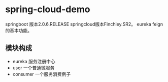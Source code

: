 # spring-cloud-demo

springboot 版本2.0.6.RELEASE springcloud版本Finchley.SR2。
eureka feign的基本功能。

## 模块构成
- eureka 服务注册中心
- user 一个普通微服务
- consumer 一个服务消费例子
